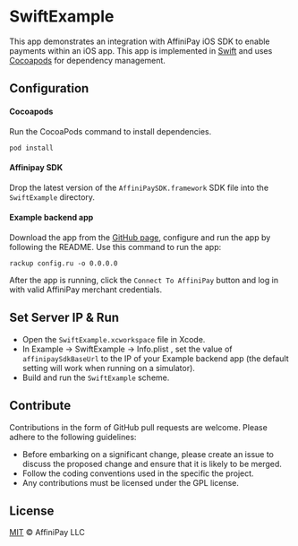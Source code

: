 # SwiftExample

This app demonstrates an integration with AffiniPay iOS SDK to enable payments within an iOS app. This app is implemented in [Swift](https://swift.org/) and uses [Cocoapods](https://cocoapods.org/) for dependency management.

## Configuration

#### Cocoapods

Run the CocoaPods command to install dependencies.

```
pod install
```

#### Affinipay SDK

Drop the latest version of the `AffiniPaySDK.framework` SDK file into the `SwiftExample` directory.

#### Example backend app

Download the app from the [GitHub page](https://github.com/affinipay/app-integration-example-ruby), configure and run the app by following the README. Use this command to run the app:

```
rackup config.ru -o 0.0.0.0
```

After the app is running, click the `Connect To AffiniPay` button and log in with valid AffiniPay merchant credentials.

## Set Server IP & Run

* Open the `SwiftExample.xcworkspace` file in Xcode.
* In Example -> SwiftExample -> Info.plist , set the value of `affinipaySdkBaseUrl` to the IP of your Example backend app (the default setting will work when running on a simulator).
* Build and run the `SwiftExample` scheme.

## Contribute
Contributions in the form of GitHub pull requests are welcome. Please adhere to the following guidelines:
  - Before embarking on a significant change, please create an issue to discuss the proposed change and ensure that it is likely to be merged.
  - Follow the coding conventions used in the specific the project.
  - Any contributions must be licensed under the GPL license.

## License
  [MIT](./LICENSE) © AffiniPay LLC
